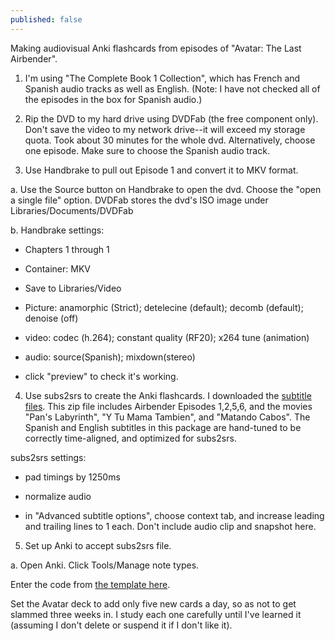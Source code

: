 ```yaml
---
published: false
---
```



Making audiovisual Anki flashcards from episodes of "Avatar: The Last Airbender".

1) I'm using "The Complete Book 1 Collection", which has French and Spanish audio tracks as well as English. (Note: I have not checked all of the episodes in the box for Spanish audio.)

2) Rip the DVD to my hard drive using DVDFab (the free component only). Don't save the video to my network drive--it will exceed my storage quota. Took about 30 minutes for the whole dvd. Alternatively, choose one episode. Make sure to choose the Spanish audio track.

3) Use Handbrake to pull out Episode 1 and convert it to MKV format.

a. Use the Source button on Handbrake to open the dvd. Choose the "open a single file" option. DVDFab stores the dvd's ISO image under Libraries/Documents/DVDFab

b. Handbrake settings:

- Chapters 1 through 1

- Container: MKV

- Save to Libraries/Video

- Picture: anamorphic (Strict); detelecine (default); decomb (default); denoise (off)

- video: codec (h.264); constant quality (RF20); x264 tune (animation)

- audio: source(Spanish); mixdown(stereo)

- click "preview" to check it's working.


4) Use subs2srs to create the Anki flashcards. I downloaded the [subtitle files](https://www.dropbox.com/s/4ac11e38bumj23r/subs2srs_es.zip?dl=0). This zip file includes Airbender Episodes 1,2,5,6, and the movies "Pan's Labyrinth", "Y Tu Mama Tambien", and "Matando Cabos". The Spanish and English subtitles in this package are hand-tuned to be correctly time-aligned, and optimized for subs2srs.

subs2srs settings:

- pad timings by 1250ms

- normalize audio

- in "Advanced subtitle options", choose context tab, and increase leading and trailing lines to 1 each. Don't include audio clip and snapshot here.

5) Set up Anki to accept subs2srs file.

a. Open Anki. Click Tools/Manage note types.

Enter the code from [the template here](https://gist.github.com/emk/55caa3042d973947b195).


Set the Avatar deck to add only five new cards a day, so as not to get slammed three weeks in. I study each one carefully until I've learned it (assuming I don't delete or suspend it if I don't like it).
